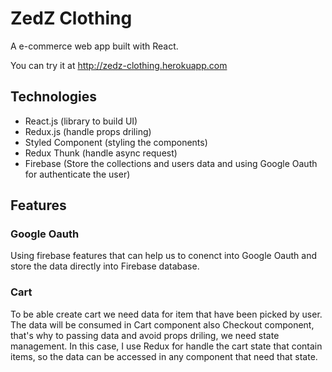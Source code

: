 # ZedZ Clothing

A e-commerce web app built with React.

You can try it at http://zedz-clothing.herokuapp.com

## Technologies

- React.js (library to build UI)
- Redux.js (handle props driling)
- Styled Component (styling the components)
- Redux Thunk (handle async request)
- Firebase (Store the collections and users data and using Google Oauth for authenticate the user)

## Features

### Google Oauth

Using firebase features that can help us to conenct into Google Oauth and store the data directly into Firebase database.

### Cart

To be able create cart we need data for item that have been picked by user. The data will be consumed in Cart component also Checkout component, that's why to passing data and avoid props driling, we need state management. In this case, I use Redux for handle the cart state that contain items, so the data can be accessed in any component that need that state.
